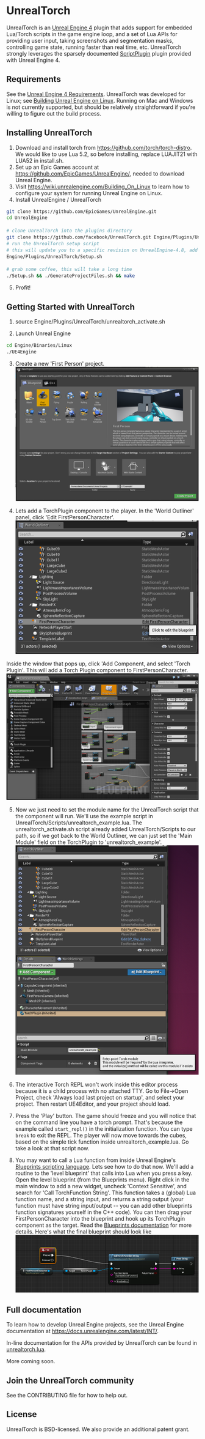 
# UnrealTorch
UnrealTorch is an [Unreal Engine 4](http://www.unrealengine.com) plugin that adds support for embedded Lua/Torch scripts in the game engine loop, and a set of Lua APIs for providing user input, taking screenshots and segmentation masks, controlling game state, running faster than real time, etc.
UnrealTorch strongly leverages the sparsely documented [ScriptPlugin](https://forums.unrealengine.com/showthread.php?3958-Scripting-Language-extensions-via-plugins) plugin provided with Unreal Engine 4.

## Requirements
See the [Unreal Engine 4 Requirements](https://docs.unrealengine.com/latest/INT/GettingStarted/RecommendedSpecifications/).
UnrealTorch was developed for Linux; see [Building Unreal Engine on Linux](https://wiki.unrealengine.com/Building_On_Linux#Prerequisites). Running on Mac and Windows is not currently supported, but should be relatively straightforward if you're willing to figure out the build process.


## Installing UnrealTorch
1. Download and install torch from https://github.com/torch/torch-distro. We would like to use Lua 5.2, so before installing, replace LUAJIT21 with LUA52 in install<span></span>.sh.
2. Set up an Epic Games account at https://github.com/EpicGames/UnrealEngine/, needed to download Unreal Engine.
3. Visit https://wiki.unrealengine.com/Building_On_Linux to learn how to configure your system for running Unreal Engine on Linux.
4. Install UnrealEngine / UnrealTorch
 ```bash
 git clone https://github.com/EpicGames/UnrealEngine.git
 cd UnrealEngine
 
 # clone UnrealTorch into the plugins directory
 git clone https://github.com/facebook/UnrealTorch.git Engine/Plugins/UnrealTorch
 # run the UnrealTorch setup script
 # this will update you to a specific revision on UnrealEngine-4.8, add some patches, and set up the Lua paths
 Engine/Plugins/UnrealTorch/Setup.sh
 
 # grab some coffee, this will take a long time
 ./Setup.sh && ./GenerateProjectFiles.sh && make
 ```
5. Profit!

## Getting Started with UnrealTorch

1. source Engine/Plugins/UnrealTorch/unrealtorch\_activate.sh

2. Launch Unreal Engine 
 ```bash
 cd Engine/Binaries/Linux
 ./UE4Engine
 ```

3. Create a new 'First Person' project. 
 ![Create a 'First Person' Project](Resources/Screenshots/ut_setup.png)

4. Lets add a TorchPlugin component to the player. In the 'World Outliner' panel, click 'Edit FirstPersonCharacter'.
 ![Edit FirstPersonCharacter](Resources/Screenshots/ut_select_fpc.png)

 Inside the window that pops up, click 'Add Component, and select 'Torch Plugin'. This will add a Torch Plugin component to FirstPersonCharacter.
 ![Add a Torch Plugin Component](Resources/Screenshots/fpc.png)

5. Now we just need to set the module name for the UnrealTorch script that the component will run. We'll use the example script in UnrealTorch/Scripts/unrealtorch\_example.lua. The unrealtorch\_activate.sh script already added UnrealTorch/Scripts to our path, so if we got back to the World Outliner, we can just set the 'Main Module' field on the TorchPlugin to 'unrealtorch\_example'.
 ![Set the 'Main Module' field to unrealtorch\_example](Resources/Screenshots/torchplugin_module.png)

6. The interactive Torch REPL won't work inside this editor process because it is a child process with no attached TTY. Go to File->Open Project, check 'Always load last project on startup', and select your project. Then restart UE4Editor, and your project should load.
7. Press the 'Play' button. The game should freeze and you will notice that on the command line you have a torch prompt. That's because the example called `start_repl()` in the initialization function. You can type `break` to exit the REPL. The player will now move towards the cubes, based on the simple tick function inside unrealtorch\_example.lua. Go take a look at that script now.
8. You may want to call a Lua function from inside Unreal Engine's [Blueprints scripting language](https://docs.unrealengine.com/latest/INT/Engine/Blueprints/index.html). Lets see how to do that now. We'll add a routine to the 'level blueprint' that calls into Lua when you press a key. Open the level blueprint (from the Blueprints menu). Right click in the main window to add a new widget, uncheck 'Context Sensitive', and search for 'Call TorchFunction String'. This function takes a (global) Lua function name, and a string input, and returns a string output (your function must have string input/output -- you can add other blueprints function signatures yourself in the C++ code). You can then drag your FirstPersonCharacter into the blueprint and hook up its TorchPlugin component as the target. Read the [Blueprints documentation](https://docs.unrealengine.com/latest/INT/Engine/Blueprints/index.html) for more details. Here's what the final blueprint should look like
 ![The final blueprint](Resources/Screenshots/torch_bp.png)

## Full documentation
To learn how to develop Unreal Engine projects, see the Unreal Engine documentation at https://docs.unrealengine.com/latest/INT/.

In-line documentation for the APIs provided by UnrealTorch can be found in [unrealtorch.lua](Scripts/unrealtorch.lua).

More coming soon.

## Join the UnrealTorch community
See the CONTRIBUTING file for how to help out.

## License
UnrealTorch is BSD-licensed. We also provide an additional patent grant.
